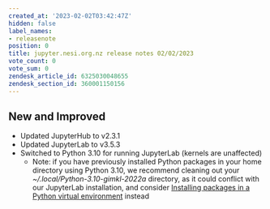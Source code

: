 ```yaml
---
created_at: '2023-02-02T03:42:47Z'
hidden: false
label_names:
- releasenote
position: 0
title: jupyter.nesi.org.nz release notes 02/02/2023
vote_count: 0
vote_sum: 0
zendesk_article_id: 6325030048655
zendesk_section_id: 360001150156
---
```


## New and Improved

-   Updated JupyterHub to v2.3.1
-   Updated JupyterLab to v3.5.3
-   Switched to Python 3.10 for running JupyterLab (kernels are
    unaffected)
    -   Note: if you have previously installed Python packages in your
        home directory using Python 3.10, we recommend cleaning out your
        *~/.local/Python-3.10-gimkl-2022a* directory, as it could
        conflict with our JupyterLab installation, and consider
        [Installing packages in a Python virtual
        environment](https://support.nesi.org.nz/hc/en-gb/articles/207782537-Python#installing_packages_in_a_python_virtual_environment)
        instead
